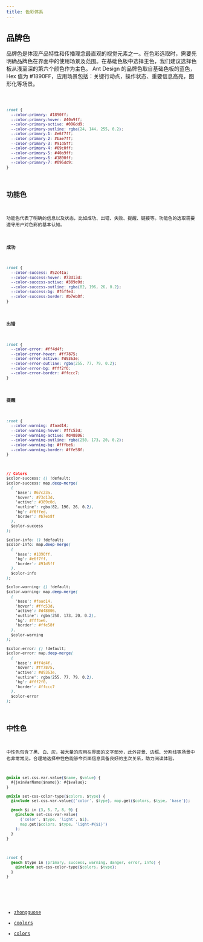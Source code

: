 ```yaml
---
title: 色彩体系
---
```


## 品牌色

品牌色是体现产品特性和传播理念最直观的视觉元素之一。在色彩选取时，需要先明确品牌色在界面中的使用场景及范围。在基础色板中选择主色，我们建议选择色板从浅至深的第六个颜色作为主色。 Ant Design 的品牌色取自基础色板的蓝色，Hex 值为 #1890FF，应用场景包括：关键行动点，操作状态、重要信息高亮，图形化等场景。

<code src='./demos/Palette.jsx' />

```css
:root {
  --color-primary: #1890ff;
  --color-primary-hover: #40a9ff;
  --color-primary-active: #096dd9;
  --color-primary-outline: rgba(24, 144, 255, 0.2);
  --color-primary-1: #e6f7ff;
  --color-primary-2: #bae7ff;
  --color-primary-3: #91d5ff;
  --color-primary-4: #69c0ff;
  --color-primary-5: #40a9ff;
  --color-primary-6: #1890ff;
  --color-primary-7: #096dd9;
}
```

## 功能色

功能色代表了明确的信息以及状态，比如成功、出错、失败、提醒、链接等。功能色的选取需要遵守用户对色彩的基本认知。

#### 成功

```css
:root {
  --color-success: #52c41a;
  --color-success-hover: #73d13d;
  --color-success-active: #389e0d;
  --color-success-outline: rgba(82, 196, 26, 0.2);
  --color-success-bg: #f6ffed;
  --color-success-border: #b7eb8f;
}
```

#### 出错

```css
:root {
  --color-error: #ff4d4f;
  --color-error-hover: #ff7875;
  --color-error-active: #d9363e;
  --color-error-outline: rgba(255, 77, 79, 0.2);
  --color-error-bg: #fff2f0;
  --color-error-border: #ffccc7;
}
```

#### 提醒

```css
:root {
  --color-warning: #faad14;
  --color-warning-hover: #ffc53d;
  --color-warning-active: #d48806;
  --color-warning-outline: rgba(250, 173, 20, 0.2);
  --color-warning-bg: #fffbe6;
  --color-warning-border: #ffe58f;
}
```

```css
// Colors
$color-success: () !default;
$color-success: map.deep-merge(
  (
    'base': #67c23a,
    'hover': #73d13d,
    'active': #389e0d,
    'outline': rgba(82, 196, 26, 0.2),
    'bg': #f6ffed,
    'border': #b7eb8f
  ),
  $color-success
);

$color-info: () !default;
$color-info: map.deep-merge(
  (
    'base': #1890ff,
    'bg': #e6f7ff,
    'border': #91d5ff
  ),
  $color-info
);

$color-warning: () !default;
$color-warning: map.deep-merge(
  (
    'base': #faad14,
    'hover': #ffc53d,
    'active': #d48806,
    'outline': rgba(250, 173, 20, 0.2),
    'bg': #fffbe6,
    'border': #ffe58f
  ),
  $color-warning
);

$color-error: () !default;
$color-error: map.deep-merge(
  (
    'base': #ff4d4f,
    'hover': #ff7875,
    'active': #d9363e,
    'outline': rgba(255, 77, 79, 0.2),
    'bg': #fff2f0,
    'border': #ffccc7
  ),
  $color-error
);
```

## 中性色

中性色包含了黑、白、灰，被大量的应用在界面的文字部分，此外背景、边框、分割线等场景中也非常常见。合理地选择中性色能够令页面信息具备良好的主次关系，助力阅读体验。

```css
@mixin set-css-var-value($name, $value) {
  #{joinVarName($name)}: #{$value};
}

@mixin set-css-color-type($colors, $type) {
  @include set-css-var-value(('color', $type), map.get($colors, $type, 'base'));

  @each $i in (3, 5, 7, 8, 9) {
    @include set-css-var-value(
      ('color', $type, 'light', $i),
      map.get($colors, $type, 'light-#{$i}')
    );
  }
}
```

```css
:root {
  @each $type in (primary, success, warning, danger, error, info) {
    @include set-css-color-type($colors, $type);
  }
}
```

<!-- <palette :color="{ name: 'gold', count: 13 }" /> -->

- [zhongguose](http://zhongguose.com/#jianniaolan)
- [coolors](https://coolors.co/palettes/trending)
- [colors](https://ant-design.gitee.io/docs/spec/colors-cn)
